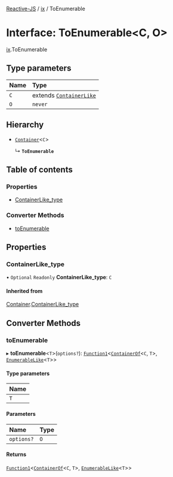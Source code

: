 [Reactive-JS](../README.md) / [ix](../modules/ix.md) / ToEnumerable

# Interface: ToEnumerable<C, O\>

[ix](../modules/ix.md).ToEnumerable

## Type parameters

| Name | Type |
| :------ | :------ |
| `C` | extends [`ContainerLike`](containers.ContainerLike.md) |
| `O` | `never` |

## Hierarchy

- [`Container`](containers.Container.md)<`C`\>

  ↳ **`ToEnumerable`**

## Table of contents

### Properties

- [ContainerLike\_type](ix.ToEnumerable.md#containerlike_type)

### Converter Methods

- [toEnumerable](ix.ToEnumerable.md#toenumerable)

## Properties

### ContainerLike\_type

• `Optional` `Readonly` **ContainerLike\_type**: `C`

#### Inherited from

[Container](containers.Container.md).[ContainerLike_type](containers.Container.md#containerlike_type)

## Converter Methods

### toEnumerable

▸ **toEnumerable**<`T`\>(`options?`): [`Function1`](../modules/functions.md#function1)<[`ContainerOf`](../modules/containers.md#containerof)<`C`, `T`\>, [`EnumerableLike`](ix.EnumerableLike.md)<`T`\>\>

#### Type parameters

| Name |
| :------ |
| `T` |

#### Parameters

| Name | Type |
| :------ | :------ |
| `options?` | `O` |

#### Returns

[`Function1`](../modules/functions.md#function1)<[`ContainerOf`](../modules/containers.md#containerof)<`C`, `T`\>, [`EnumerableLike`](ix.EnumerableLike.md)<`T`\>\>
